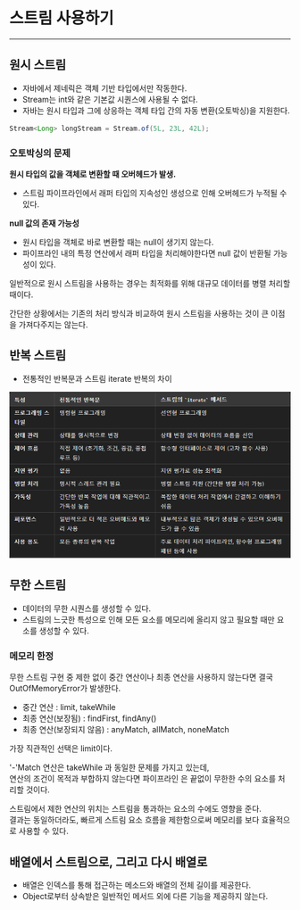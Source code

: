 # 스트림 사용하기

---

## 원시 스트림
- 자바에서 제네릭은 객체 기반 타입에서만 작동한다.
- Stream<T>는 int와 같은 기본값 시퀀스에 사용될 수 없다.
- 자바는 원시 타입과 그에 상응하는 객체 타입 간의 자동 변환(오토박싱)을 지원한다.
```java
Stream<Long> longStream = Stream.of(5L, 23L, 42L);
```

### 오토박싱의 문제 

**원시 타입의 값을 객체로 변환할 때 오버헤드가 발생.**
- 스트림 파이프라인에서 래퍼 타입의 지속성인 생성으로 인해 오버헤드가 누적될 수 있다.

**null 값의 존재 가능성**
- 원시 타입을 객체로 바로 변환할 때는 null이 생기지 않는다.
- 파이프라인 내의 특정 연산에서 래퍼 타입을 처리해야한다면 null 값이 반환될 가능성이 있다.

일반적으로 원시 스트림을 사용하는 경우는 최적화를 위해 대규모 데이터를 병렬 처리할 때이다.

간단한 상황에서는 기존의 처리 방식과 비교하여 원시 스트림을 사용하는 것이 큰 이점을 가져다주지는 않는다.

## 반복 스트림 
- 전통적인 반복문과 스트림 iterate 반복의 차이

![img.png](img/전통반복&스트림반복.png)

## 무한 스트림
- 데이터의 무한 시퀀스를 생성할 수 있다.
- 스트림의 느긋한 특성으로 인해 모든 요소를 메모리에 올리지 않고 필요할 때만 요소를 생성할 수 있다.

### 메모리 한정
무한 스트림 구현 중 제한 없이 중간 연산이나 최종 연산을 사용하지 않는다면 결국 OutOfMemoryError가 발생한다.

- 중간 연산 : limit, takeWhile
- 최종 연산(보장됨) : findFirst, findAny()
- 최종 연산(보장되지 않음) : anyMatch, allMatch, noneMatch

가장 직관적인 선택은 limit이다. 

'-'Match 연산은 takeWhile 과 동일한 문제를 가지고 있는데,<br>
연산의 조건이 목적과 부합하지 않는다면 파이프라인 은 끝없이 무한한 수의 요소를 처리할 것이다.<br>

스트림에서 제한 연산의 위치는 스트림을 통과하는 요소의 수에도 영향을 준다.<br>
결과는 동일하더라도, 빠르게 스트림 요소 흐름을 제한함으로써 메모리를 보다 효율적으로 사용할 수 있다.

## 배열에서 스트림으로, 그리고 다시 배열로
- 배열은 인덱스를 통해 접근하는 메소드와 배열의 전체 길이를 제공한다.
- Object로부터 상속받은 일반적인 메서드 외에 다른 기능을 제공하지 않는다.